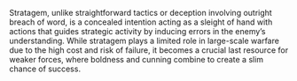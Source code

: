 Stratagem, unlike straightforward tactics or deception involving outright breach of word, is a concealed intention acting as a sleight of hand with actions that guides strategic activity by inducing errors in the enemy’s understanding. While stratagem plays a limited role in large-scale warfare due to the high cost and risk of failure, it becomes a crucial last resource for weaker forces, where boldness and cunning combine to create a slim chance of success.
